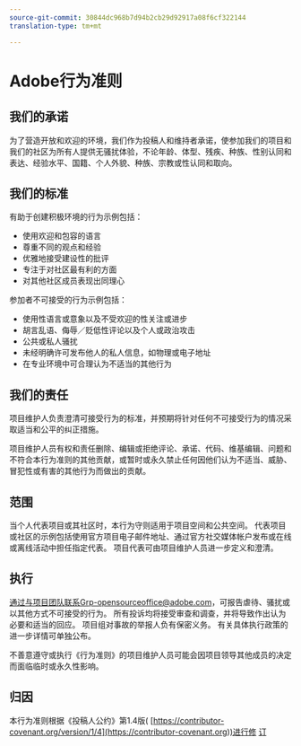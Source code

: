 ```yaml
---
source-git-commit: 30844dc968b7d94b2cb29d92917a08f6cf322144
translation-type: tm+mt

---
```

# Adobe行为准则

## 我们的承诺

为了营造开放和欢迎的环境，我们作为投稿人和维持者承诺，使参加我们的项目和我们的社区为所有人提供无骚扰体验，不论年龄、体型、残疾、种族、性别认同和表达、经验水平、国籍、个人外貌、种族、宗教或性认同和取向。

## 我们的标准

有助于创建积极环境的行为示例包括：

* 使用欢迎和包容的语言
* 尊重不同的观点和经验
* 优雅地接受建设性的批评
* 专注于对社区最有利的方面
* 对其他社区成员表现出同理心

参加者不可接受的行为示例包括：

* 使用性语言或意象以及不受欢迎的性关注或进步
* 胡言乱语、侮辱／贬低性评论以及个人或政治攻击
* 公共或私人骚扰
* 未经明确许可发布他人的私人信息，如物理或电子地址
* 在专业环境中可合理认为不适当的其他行为

## 我们的责任

项目维护人负责澄清可接受行为的标准，并预期将针对任何不可接受行为的情况采取适当和公平的纠正措施。

项目维护人员有权和责任删除、编辑或拒绝评论、承诺、代码、维基编辑、问题和不符合本行为准则的其他贡献，或暂时或永久禁止任何因他们认为不适当、威胁、冒犯性或有害的其他行为而做出的贡献。

## 范围

当个人代表项目或其社区时，本行为守则适用于项目空间和公共空间。 代表项目或社区的示例包括使用官方项目电子邮件地址、通过官方社交媒体帐户发布或在线或离线活动中担任指定代表。 项目代表可由项目维护人员进一步定义和澄清。

## 执行

通过与项目团队联系Grp-opensourceoffice@adobe.com，可报告虐待、骚扰或以其他方式不可接受的行为。 所有投诉均将接受审查和调查，并将导致作出认为必要和适当的回应。 项目组对事故的举报人负有保密义务。
有关具体执行政策的进一步详情可单独公布。

不善意遵守或执行《行为准则》的项目维护人员可能会因项目领导其他成员的决定而面临临时或永久性影响。

## 归因

本行为准则根据《投稿人公约》第1.4版( [https://contributor-covenant.org/version/1/4](https://contributor-covenant.org))进行修 [订](https://contributor-covenant.org/version/1/4/)
